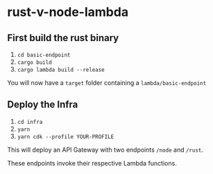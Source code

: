 # rust-v-node-lambda

## First build the rust binary

1. `cd basic-endpoint`
2. `cargo build`
3. `cargo lambda build --release`

You will now have a `target` folder containing a `lambda/basic-endpoint`

## Deploy the Infra

1. `cd infra`
2. `yarn`
3. `yarn cdk --profile YOUR-PROFILE`

This will deploy an API Gateway with two endpoints `/node` and `/rust`.

These endpoints invoke their respective Lambda functions.
